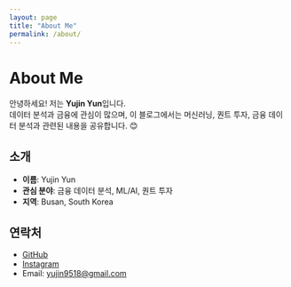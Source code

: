 ```yaml
---
layout: page
title: "About Me"
permalink: /about/
---
```


# About Me

안녕하세요! 저는 **Yujin Yun**입니다.  
데이터 분석과 금융에 관심이 많으며, 이 블로그에서는 머신러닝, 퀀트 투자, 금융 데이터 분석과 관련된 내용을 공유합니다. 😊

## 소개
- **이름**: Yujin Yun
- **관심 분야**: 금융 데이터 분석, ML/AI, 퀀트 투자
- **지역**: Busan, South Korea

## 연락처
- [GitHub](https://github.com/youjin00)
- [Instagram](https://instagram.com/zzin.you)
- Email: yujin9518@gmail.com
